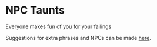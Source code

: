 # NPC Taunts
Everyone makes fun of you for your failings

Suggestions for extra phrases and NPCs can be made [here](https://github.com/maximonster/NPCTaunts/issues).
